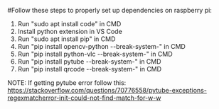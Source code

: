 #Follow these steps to properly set up dependencies on raspberry pi:

1. Run "sudo apt install code" in CMD
2. Install python extension in VS Code
3. Run "sudo apt install pip" in CMD
4. Run "pip install opencv-python --break-system-" in CMD
5. Run "pip install python-vlc --break-system-" in CMD
6. Run "pip install pytube --break-system-" in CMD
7. Run "pip install qrcode --break-system-" in CMD

NOTE: If getting pytube error follow this: https://stackoverflow.com/questions/70776558/pytube-exceptions-regexmatcherror-init-could-not-find-match-for-w-w

